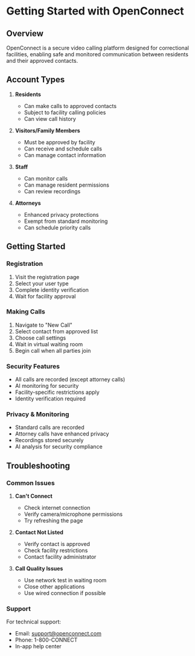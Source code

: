 # Getting Started with OpenConnect

## Overview
OpenConnect is a secure video calling platform designed for correctional facilities, enabling safe and monitored communication between residents and their approved contacts.

## Account Types
1. **Residents**
   - Can make calls to approved contacts
   - Subject to facility calling policies
   - Can view call history

2. **Visitors/Family Members**
   - Must be approved by facility
   - Can receive and schedule calls
   - Can manage contact information

3. **Staff**
   - Can monitor calls
   - Can manage resident permissions
   - Can review recordings

4. **Attorneys**
   - Enhanced privacy protections
   - Exempt from standard monitoring
   - Can schedule priority calls

## Getting Started

### Registration
1. Visit the registration page
2. Select your user type
3. Complete identity verification
4. Wait for facility approval

### Making Calls
1. Navigate to "New Call"
2. Select contact from approved list
3. Choose call settings
4. Wait in virtual waiting room
5. Begin call when all parties join

### Security Features
- All calls are recorded (except attorney calls)
- AI monitoring for security
- Facility-specific restrictions apply
- Identity verification required

### Privacy & Monitoring
- Standard calls are recorded
- Attorney calls have enhanced privacy
- Recordings stored securely
- AI analysis for security compliance

## Troubleshooting

### Common Issues
1. **Can't Connect**
   - Check internet connection
   - Verify camera/microphone permissions
   - Try refreshing the page

2. **Contact Not Listed**
   - Verify contact is approved
   - Check facility restrictions
   - Contact facility administrator

3. **Call Quality Issues**
   - Use network test in waiting room
   - Close other applications
   - Use wired connection if possible

### Support
For technical support:
- Email: support@openconnect.com
- Phone: 1-800-CONNECT
- In-app help center
